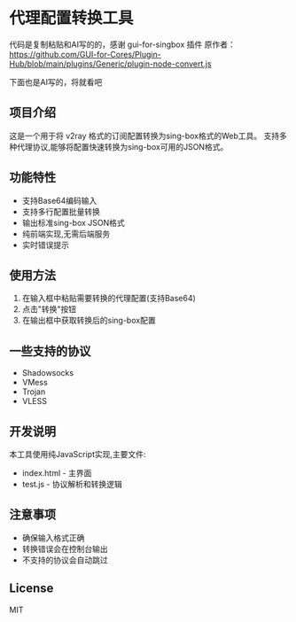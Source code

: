 # 代理配置转换工具

代码是复制粘贴和AI写的的，感谢 gui-for-singbox 插件 原作者：https://github.com/GUI-for-Cores/Plugin-Hub/blob/main/plugins/Generic/plugin-node-convert.js

下面也是AI写的，将就看吧

## 项目介绍
这是一个用于将 v2ray 格式的订阅配置转换为sing-box格式的Web工具。
支持多种代理协议,能够将配置快速转换为sing-box可用的JSON格式。

## 功能特性
- 支持Base64编码输入
- 支持多行配置批量转换
- 输出标准sing-box JSON格式
- 纯前端实现,无需后端服务
- 实时错误提示

## 使用方法
1. 在输入框中粘贴需要转换的代理配置(支持Base64)
2. 点击"转换"按钮
3. 在输出框中获取转换后的sing-box配置

## 一些支持的协议
- Shadowsocks
- VMess
- Trojan
- VLESS

## 开发说明
本工具使用纯JavaScript实现,主要文件:
- index.html - 主界面
- test.js - 协议解析和转换逻辑

## 注意事项
- 确保输入格式正确
- 转换错误会在控制台输出
- 不支持的协议会自动跳过

## License
MIT
